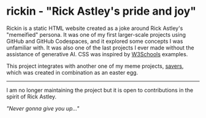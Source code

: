 # rickin - "Rick Astley's pride and joy"

Rickin is a static HTML website created as a joke around Rick Astley's "memeified" persona.
It was one of my first larger-scale projects using GitHub and GitHub Codespaces, and it explored some concepts I was unfamiliar with.
It was also one of the last projects I ever made without the assistance of generative AI. CSS was inspired by [W3Schools](https://www.w3schools.com/) examples.

This project integrates with another one of my meme projects, [savers](https://github.com/dacoder101/savers), which was created in combination as an easter egg.

---

I am no longer maintaining the project but it is open to contributions in the spirit of Rick Astley.

*"Never gonna give you up..."*
